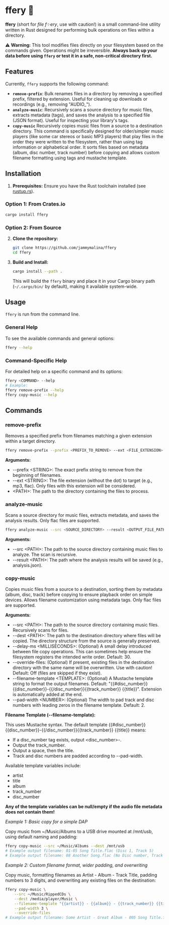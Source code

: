 # ffery 🦀

**ffery** (short for *file f✨ery*, use with caution!) is a small command-line utility written in Rust designed for performing bulk operations on files within a directory.

⚠️ **Warning:** This tool modifies files directly on your filesystem based on the commands given. Operations might be irreversible. **Always back up your data before using `ffery` or test it in a safe, non-critical directory first.**

## Features

Currently, `ffery` supports the following command:

*   **`remove-prefix`**: Bulk renames files in a directory by removing a specified prefix, filtered by extension. Useful for cleaning up downloads or recordings (e.g., removing "AUDIO_").
*   **`analyze-music`**: Recursively scans a source directory for music files, extracts metadata (tags), and saves the analysis to a specified file (JSON format). Useful for inspecting your library's tags.
*   **`copy-music`** Recursively copies music files from a source to a destination directory. This command is specifically designed for older/simpler music players (like some car stereos or basic MP3 players) that play files in the order they were written to the filesystem, rather than using tag information or alphabetical order. It sorts files based on metadata (album, disc number, track number) before copying and allows custom filename formatting using tags and mustache template.


## Installation

1.  **Prerequisites:** Ensure you have the Rust toolchain installed (see [rustup.rs](https://rustup.rs/)).

### Option 1: From Crates.io

```bash
cargo install ffery
```

### Option 2: From Source

2.  **Clone the repository:**
    ```bash
    git clone https://github.com/jammymalina/ffery
    cd ffery
    ```
3.  **Build and Install:**
    ```bash
    cargo install --path .
    ```
    This will build the `ffery` binary and place it in your Cargo binary path (`~/.cargo/bin/` by default), making it available system-wide.

## Usage

`ffery` is run from the command line.

### General Help

To see the available commands and general options:
```bash
ffery --help
```

### Command-Specific Help

For detailed help on a specific command and its options:
```bash
ffery <COMMAND> --help
# Example:
ffery remove-prefix --help
ffery copy-music --help
```

## Commands

### remove-prefix

Removes a specified prefix from filenames matching a given extension within a target directory.

```bash
ffery remove-prefix --prefix <PREFIX_TO_REMOVE> --ext <FILE_EXTENSION> <TARGET_DIRECTORY>
```

**Arguments:**
- --prefix &lt;STRING&gt;: The exact prefix string to remove from the beginning of filenames.
- --ext &lt;STRING&gt;: The file extension (without the dot) to target (e.g., mp3, flac). Only files with this extension will be considered.
- &lt;PATH&gt;: The path to the directory containing the files to process.

### analyze-music

Scans a source directory for music files, extracts metadata, and saves the analysis results. Only flac files are supported.

```bash
ffery analyze-music --src <SOURCE_DIRECTORY> --result <OUTPUT_FILE_PATH>
```

**Arguments:**
- --src &lt;PATH&gt;: The path to the source directory containing music files to analyze. The scan is recursive.
- --result &lt;PATH&gt;: The path where the analysis results will be saved (e.g., analysis.json).

### copy-music

Copies music files from a source to a destination, sorting them by metadata (album, disc, track) before copying to ensure playback order on simple devices. Allows filename customization using metadata tags. Only flac files are supported.

**Arguments:**
- --src &lt;PATH&gt;: The path to the source directory containing music files. Recursively scans for files.
- --dest &lt;PATH&gt;: The path to the destination directory where files will be copied. The directory structure from the source is generally preserved.
- --delay-ms &lt;MILLISECONDS&gt;: (Optional) A small delay introduced between file copy operations. This can sometimes help ensure the filesystem registers the intended write order. Default: 30.
- --override-files: (Optional) If present, existing files in the destination directory with the same name will be overwritten. Use with caution! Default: Off (files are skipped if they exist).
- --filename-template &lt;TEMPLATE&gt;: (Optional) A Mustache template string to format the output filenames. Default: "{{#disc_number}}{{disc_number}}-{{/disc_number}}{{track_number}} {{title}}". Extension is automatically added at the end.
- --pad-width &lt;NUMBER&gt;: (Optional) The width to pad track and disc numbers with leading zeros in the filename template. Default: 2.

**Filename Template (--filename-template):**

This uses Mustache syntax. The default template {{#disc_number}}{{disc_number}}-{{/disc_number}}{{track_number}} {{title}} means:
- If a disc_number tag exists, output <disc_number>-.
- Output the track_number.
- Output a space, then the title.
- Track and disc numbers are padded according to --pad-width.

Available template variables include:
- artist
- title
- album
- track_number
- disc_number

**Any of the template variables can be null/empty if the audio file metadata does not contain them!**

*Example 1: Basic copy for a simple DAP*

Copy music from ~/Music/Albums to a USB drive mounted at /mnt/usb, using default naming and padding:
```bash
ffery copy-music --src ~/Music/Albums --dest /mnt/usb
# Example output filename: 01-05 Song Title.flac (Disc 1, Track 5)
# Example output filename: 08 Another Song.flac (No Disc number, Track 8)
```

*Example 2: Custom filename format, wider padding, and overwriting*

Copy music, formatting filenames as Artist - Album - Track Title, padding numbers to 3 digits, and overwriting any existing files on the destination:
```bash
ffery copy-music \
    --src ~/Music/RippedCDs \
    --dest /media/player/Music \
    --filename-template "{{artist}} - {{album}} - {{track_number}} {{title}}" \
    --pad-width 3 \
    --override-files
# Example output filename: Some Artist - Great Album - 005 Song Title.flac
```

